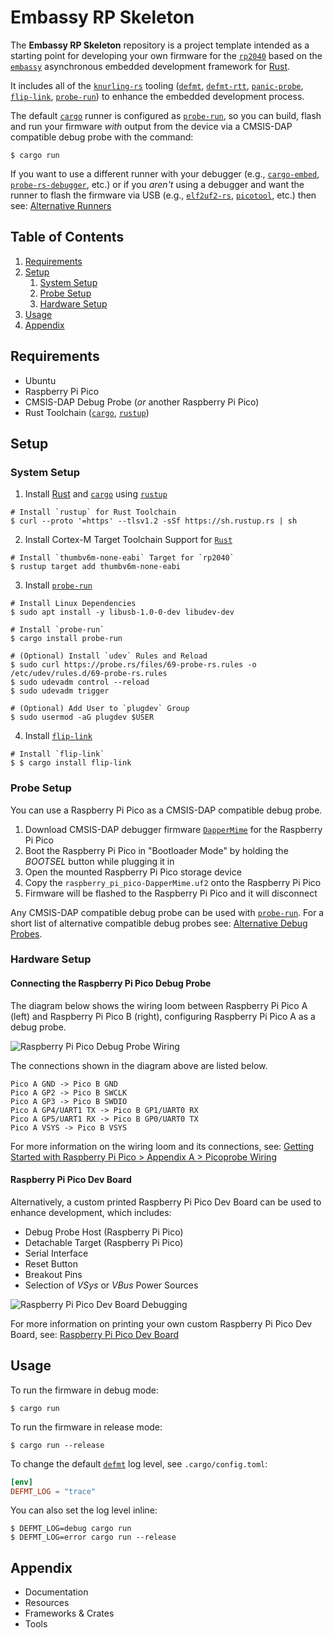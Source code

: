 # Embassy RP Skeleton
The **Embassy RP Skeleton** repository is a project template intended as a starting point for developing your own
firmware for the [`rp2040`][1] based on the [`embassy`][2] asynchronous embedded development framework for [Rust][12].

It includes all of the [`knurling-rs`][3] tooling ([`defmt`][4], [`defmt-rtt`][4], [`panic-probe`][4], [`flip-link`][5],
[`probe-run`][6]) to enhance the embedded development process.

The default [`cargo`][7] runner is configured as [`probe-run`][6], so you can build, flash and run your firmware _with_
output from the device via a CMSIS-DAP compatible debug probe with the command:

```shell
$ cargo run
```

If you want to use a different runner with your debugger (e.g., [`cargo-embed`][8], [`probe-rs-debugger`][9], etc.) or
if you _aren't_ using a debugger and want the runner to flash the firmware via USB (e.g., [`elf2uf2-rs`][10],
[`picotool`][11], etc.) then see: [Alternative Runners][17]

## Table of Contents
1. [Requirements](#requirements)
2. [Setup](#setup)
    1. [System Setup](#system-setup)
    2. [Probe Setup](#probe-setup)
    3. [Hardware Setup](#hardware-setup)
3. [Usage](#usage)
6. [Appendix](#appendix)

## Requirements
* Ubuntu
* Raspberry Pi Pico
* CMSIS-DAP Debug Probe (*or* another Raspberry Pi Pico)
* Rust Toolchain ([`cargo`][7], [`rustup`][13])

## Setup
### System Setup
1. Install [Rust][12] and [`cargo`][7] using [`rustup`][13]
```shell
# Install `rustup` for Rust Toolchain
$ curl --proto '=https' --tlsv1.2 -sSf https://sh.rustup.rs | sh
```

2. Install Cortex-M Target Toolchain Support for [`Rust`][12]
```shell
# Install `thumbv6m-none-eabi` Target for `rp2040`
$ rustup target add thumbv6m-none-eabi
```

3. Install [`probe-run`][6]
```shell
# Install Linux Dependencies
$ sudo apt install -y libusb-1.0-0-dev libudev-dev

# Install `probe-run`
$ cargo install probe-run

# (Optional) Install `udev` Rules and Reload
$ sudo curl https://probe.rs/files/69-probe-rs.rules -o /etc/udev/rules.d/69-probe-rs.rules
$ sudo udevadm control --reload
$ sudo udevadm trigger

# (Optional) Add User to `plugdev` Group
$ sudo usermod -aG plugdev $USER
```

4. Install [`flip-link`][5]
```shell
# Install `flip-link`
$ $ cargo install flip-link
```

### Probe Setup
You can use a Raspberry Pi Pico as a CMSIS-DAP compatible debug probe.

1. Download CMSIS-DAP debugger firmware [`DapperMime`][14] for the Raspberry Pi Pico
2. Boot the Raspberry Pi Pico in "Bootloader Mode" by holding the _BOOTSEL_ button while plugging it in
3. Open the mounted Raspberry Pi Pico storage device
4. Copy the `raspberry_pi_pico-DapperMime.uf2` onto the Raspberry Pi Pico
5. Firmware will be flashed to the Raspberry Pi Pico and it will disconnect

Any CMSIS-DAP compatible debug probe can be used with [`probe-run`][6]. For a short list of alternative compatible debug
probes see: [Alternative Debug Probes][15].

### Hardware Setup
#### Connecting the Raspberry Pi Pico Debug Probe
The diagram below shows the wiring loom between Raspberry Pi Pico A (left) and Raspberry Pi Pico B (right), configuring
Raspberry Pi Pico A as a debug probe.

![Raspberry Pi Pico Debug Probe Wiring][18]

The connections shown in the diagram above are listed below.

```
Pico A GND -> Pico B GND
Pico A GP2 -> Pico B SWCLK
Pico A GP3 -> Pico B SWDIO
Pico A GP4/UART1 TX -> Pico B GP1/UART0 RX
Pico A GP5/UART1 RX -> Pico B GP0/UART0 TX
Pico A VSYS -> Pico B VSYS
```

For more information on the wiring loom and its connections, see:
[Getting Started with Raspberry Pi Pico > Appendix A > Picoprobe Wiring][16]

#### Raspberry Pi Pico Dev Board
Alternatively, a custom printed Raspberry Pi Pico Dev Board can be used to enhance development, which includes:

* Debug Probe Host (Raspberry Pi Pico)
* Detachable Target (Raspberry Pi Pico)
* Serial Interface
* Reset Button
* Breakout Pins
* Selection of _VSys_ or _VBus_ Power Sources

![Raspberry Pi Pico Dev Board Debugging][19]

For more information on printing your own custom Raspberry Pi Pico Dev Board, see:
[Raspberry Pi Pico Dev Board][20]

## Usage
To run the firmware in debug mode:
```shell
$ cargo run
```

To run the firmware in release mode:
```shell
$ cargo run --release
```

To change the default [`defmt`][4] log level, see `.cargo/config.toml`:
```toml
[env]
DEFMT_LOG = "trace"
```

You can also set the log level inline:
```shell
$ DEFMT_LOG=debug cargo run
$ DEFMT_LOG=error cargo run --release
```

## Appendix
* Documentation
* Resources
* Frameworks & Crates
* Tools

<!-- Reference -->
[1]: https://www.raspberrypi.com/documentation/microcontrollers/rp2040.html
[2]: https://embassy.dev/dev/index.html
[3]: https://github.com/knurling-rs/app-template
[4]: https://github.com/knurling-rs/defmt
[5]: https://github.com/knurling-rs/flip-link
[6]: https://github.com/knurling-rs/probe-run
[7]: https://doc.rust-lang.org/cargo/
[8]: https://github.com/probe-rs/cargo-embed
[9]: https://github.com/probe-rs/vscode
[10]: https://github.com/JoNil/elf2uf2-rs
[11]: https://github.com/raspberrypi/picotool
[12]: https://www.rust-lang.org/
[13]: https://rustup.rs/
[14]: https://github.com/majbthrd/DapperMime
[15]: https://github.com/rp-rs/rp2040-project-template/blob/main/debug_probes.md
[16]: https://datasheets.raspberrypi.com/pico/getting-started-with-pico.pdf#%5B%7B%22num%22%3A64%2C%22gen%22%3A0%7D%2C%7B%22name%22%3A%22XYZ%22%7D%2C115%2C696.992%2Cnull%5D
[17]: https://github.com/rp-rs/rp2040-project-template#alternative-runners
[18]: https://user-images.githubusercontent.com/12226419/134785445-5f651d5a-eda9-4e94-8860-d2ef619dc27a.png
[19]: https://timsavage.github.io/rpi-pico-devboard/assets/images/devboard-debugging.jpg
[20]: https://timsavage.github.io/rpi-pico-devboard/
[21]: https://github.com/rust-embedded/awesome-embedded-rust
[22]: https://github.com/rp-rs/rp2040-project-template
[23]: https://timsavage.github.io/rpi-pico-devboard/
[24]: https://github.com/embassy-rs/embassy
[25]: https://probe.rs/docs/getting-started/probe-setup/
[26]: https://embedded-trainings.ferrous-systems.com/
[27]: https://docs.rust-embedded.org/book/
[28]: https://github.com/ferrous-systems/teaching-material
[29]: https://reltech.substack.com/p/getting-started-with-rust-on-a-raspberry

